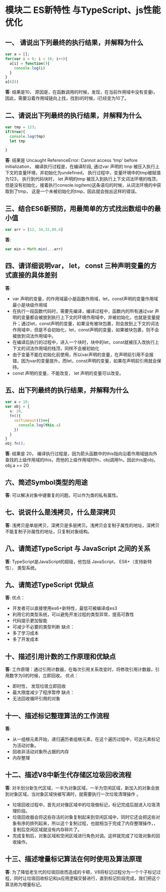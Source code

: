 # 模块二 ES新特性 与TypeScript、js性能优化

## 一、 请说出下列最终的执行结果，并解释为什么
``` javascript
var a = [];
for(var i = 0; i < 10; i++){
  a[i] = function(){
    console.log(i)
  }
}
a[6]()
```

**答**: 结果是10， 原因是，在函数调用的时候，发现，在当前作用域中没有变量i，因此，需要沿着作用域链向上找，找到i的时候，i已经变为10了。

## 二、请说出下列最终的执行结果，并解释为什么
``` javascript
var tmp = 123;
if(true){
  console.log(tmp)
  let tmp
  
}
```
**答**: 结果是 Uncaught ReferenceError: Cannot access 'tmp' before initialization， 编译执行过程是，在编译阶段, 通过var 声明的 tmp 被压入执行上下文的变量环境，并初始化为undefined， 执行过程中，变量环境中的tmp被赋值为123， 执行到代码块时， let 声明的tmp 被压入到执行上下文词法环境的栈顶，但是没有初始化，接着执行console.log(tem)这条语句的时候，从词法环境的中获取到了tmp， 这是一个未被初始化的tmp，因此就会抛出这样的错误。

## 三、结合ES6新预防，用最简单的方式找出数组中的最小值

``` javascript
var arr = [12, 34,32,89,4]
```
**答**: 
``` javascript
var min = Math.min(...arr)
```

## 四、请详细说明var， let， const 三种声明变量的方式直接的具体差别

**答**: 
- var 声明的变量，的作用域最小是函数作用域，let，const声明的变量作用域最小是块级作用域
- 在执行一段函数代码时，需要先编译，编译过程中，函数内的所有通过var 声明的变量都会被放到执行上下文的环境作用域中，并被初始化，也就是变量提升；通过let，const声明的变量，如果没有被块包裹，则会放到上下文的词法作用域中，但是不会初始化，let，const声明的变量，如果被块包裹，则不会被放到词法作用域中。
- 在编译后执行的过程中，进入一个块时，块中的let，const就被压入改执行上下文的词法作用域的栈顶，同样不会被初始化
- 由于变量不能在初始化前使用，所以var声明的变量，在声明前引用不会报错，因为var的变量提升。而let，const声明的变量，如果在声明前引用就会保持。
- const 声明的变量，不能改变， let 声明的变量可以改变。



## 五、出下列最终的执行结果，并解释为什么

``` javascript
var a = 10;
var obj = {
  a: 20,
  fn(){
    setTimeout(()=>{
      console.log(this.a)
    })
  }
}
obj.fn();
```
**答**: 结果是 20， 编译执行过程是，因为箭头函数中的this指向沿着作用域链向外查找的上级作用域的this，而他的上级作用域时fn，obj调用fn，因此this是obj，obj.a == 20

## 六、简述Symbol类型的用途

**答**: 可以解决对象中键重复的问题。可以作为类的私有属性。

## 七、说说什么是浅拷贝，什么是深拷贝

**答**:  浅拷贝是单层拷贝，深拷贝是多层拷贝。浅拷贝会复制子属性的地址，深拷贝不能复制子孙属性的地址，只复制对象结构。

## 八、请简述TypeScript 与 JavaScript 之间的关系

**答**:  TypeScript是JavaScript的超级，他包括 JavaScript， ES6+（支持新特性）， 类型系统。

## 九、请简述TypeScript 优缺点

**答**: 
优点：
- 开发者可以直接使用es6+新特性，最低可被编译成es3
- 利用它的类型系统，可以避免开发过程的类型异常，提高可靠性
- 代码提示更加智能
- 可减少不必要的类型判断
缺点：
- 多了学习成本
- 多了开发成本

## 十、描述引用计数的工作原理和优缺点

**答**: 工作原理：通过引用计数器，在每次引用关系改变时，将修改引用计数器，引用数字为0的时候，立即回收。
优点：
- 即时性， 发现垃圾立即回收
- 最大限度减少了程序暂停
缺点：
- 无法回收循环引用的对象

## 十一、描述标记整理算法的工作流程

**答**: 
- 从一组根元素开始，递归遍历者组根元素，在这个遍历过程中，可达元素标记为活动对象。
- 回收非活动对象所占据的内存
- 内存整理

## 十二、描述V8中新生代存储区垃圾回收流程

**答**: 
对半划分新生代区域，一半为对象区域，一半为空闲区域，新加入的对象会放到对象区域，当对象区域快被写满时，就需要执行一次垃圾清理操作 。
- 垃圾回收过程中，首先对对像区域中的垃圾做标记，标记完成后就进入垃圾清理阶段。
- 垃圾回收器会将这些存活的对象复制起来到空闲区域中，同时它还会把这些对象有序的排列起来，所以这个复制过程，也就相当于完成了内存整理操作，，复制后空闲区域就没有内存碎片了。
- 完成复制后，对象区域和空闲区域进行角色对调。这样就完成了垃圾对象的回收操作。

## 十三、描述增量标记算法在何时使用及算法原理
**答**: 
为了降低老生代的垃圾回收而造成的卡顿，V8将标记过程分为一个个子标记过程，同时让垃圾回收标记和js应用逻辑交替进行，直到标记阶段完成，我们把这个算法称为增量标记。